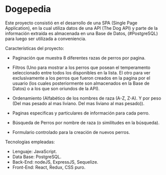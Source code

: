 # Dogepedia
Este proyecto consistió en el desarrollo de una SPA (Single Page Application), en la cual utiliza datos de una API (The Dog API) 
y parte de la información extraída es almacenada en una Base de Datos, (#PostgreSQL) para luego ser utilizada a conveniencia.

Características del proyecto:

- Paginación que muestra 8 diferentes razas de perros por pagina.

- Filtros (Uno para mostrar a los perros que posean el temperamento seleccionado entre todos los disponibles en la lista.
El otro para ver exclusivamente a los perros que fueron creados en la pagina por el usuario (los cuales posteriormente son almacenados en la Base de Datos) 
o a los que son oriundos de la API).

- Ordenamiento (Alfabético de los nombres de raza (A-Z, Z-A). Y por peso (Del mas pesado al mas liviano. Del mas liviano al mas pesado)).

- Paginas especificas y particulares de información para cada perro.

- Búsqueda de Perros por nombre de raza (o similitudes en la búsqueda).

- Formulario controlado para la creación de nuevos perros.

Tecnologías empleadas:
- Lenguaje: JavaScript.
- Data Base: PostgreSQL.
- Back-End: nodeJS, ExpressJS, Sequelize.
- Front-End: React, Redux, CSS puro.
